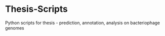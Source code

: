 # Thesis-Scripts
Python scripts for thesis - prediction, annotation, analysis on bacteriophage genomes
